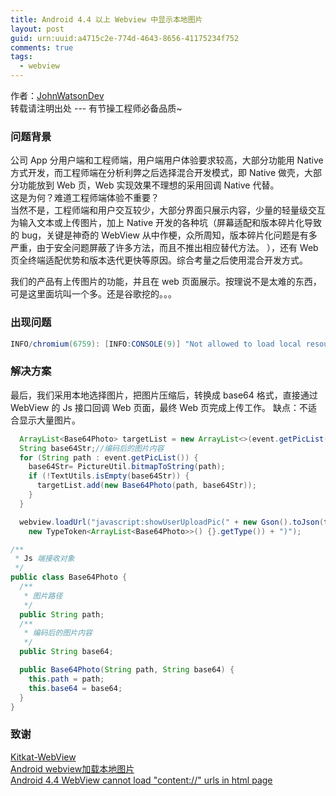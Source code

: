 ```yaml
---
title: Android 4.4 以上 Webview 中显示本地图片
layout: post
guid: urn:uuid:a4715c2e-774d-4643-8656-41175234f752
comments: true
tags:
  - webview
---
```


作者：[JohnWatsonDev](http://johnwatsondev.com)  
转载请注明出处 --- 有节操工程师必备品质~

### 问题背景
公司 App 分用户端和工程师端，用户端用户体验要求较高，大部分功能用 Native 方式开发，而工程师端在分析利弊之后选择混合开发模式，即 Native 做壳，大部分功能放到 Web 页，Web 实现效果不理想的采用回调 Native 代替。  
这是为何？难道工程师端体验不重要？  
当然不是，工程师端和用户交互较少，大部分界面只展示内容，少量的轻量级交互为输入文本或上传图片，加上 Native 开发的各种坑（屏幕适配和版本碎片化导致的 bug，关键是神奇的 WebView 从中作梗，众所周知，版本碎片化问题是有多严重，由于安全问题屏蔽了许多方法，而且不推出相应替代方法。
），还有 Web 页全终端适配优势和版本迭代更快等原因。综合考量之后使用混合开发方式。

我们的产品有上传图片的功能，并且在 web 页面展示。按理说不是太难的东西，可是这里面坑叫一个多。还是谷歌挖的。。。

### 出现问题
```java
INFO/chromium(6759): [INFO:CONSOLE(9)] "Not allowed to load local resource: content://com.testing.image/kitkat.png"
```

### 解决方案
最后，我们采用本地选择图片，把图片压缩后，转换成 base64 格式，直接通过 WebView 的 Js 接口回调 Web 页面，最终 Web 页完成上传工作。
缺点：不适合显示大量图片。

```java
  ArrayList<Base64Photo> targetList = new ArrayList<>(event.getPicList().size());
  String base64Str;//编码后的图片内容
  for (String path : event.getPicList()) {
    base64Str= PictureUtil.bitmapToString(path);
    if (!TextUtils.isEmpty(base64Str)) {
      targetList.add(new Base64Photo(path, base64Str));
    }
  }

  webview.loadUrl("javascript:showUserUploadPic(" + new Gson().toJson(targetList,
    new TypeToken<ArrayList<Base64Photo>>() {}.getType()) + ")");
```

```java
/**
 * Js 端接收对象
 */
public class Base64Photo {
  /**
   * 图片路径
   */
  public String path;
  /**
   * 编码后的图片内容
   */
  public String base64;

  public Base64Photo(String path, String base64) {
    this.path = path;
    this.base64 = base64;
  }
}
```

### 致谢
[Kitkat-WebView](https://github.com/henrychuangtw/Kitkat-WebView)  
[Android webview加载本地图片](http://blog.csdn.net/candyguy242/article/details/16947445)  
[Android 4.4 WebView cannot load "content://" urls in html page](https://code.google.com/p/android/issues/detail?id=63033)
